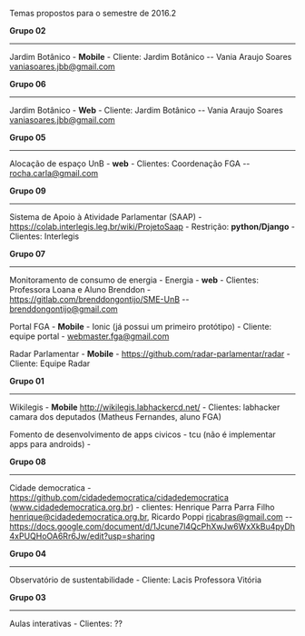 Temas propostos para o semestre de 2016.2

**Grupo 02** 
***
Jardim Botânico - **Mobile** - Cliente: Jardim Botânico -- Vania Araujo Soares <vaniasoares.jbb@gmail.com>

**Grupo 06** 
***
Jardim Botânico - **Web** - Cliente: Jardim Botânico -- Vania Araujo Soares <vaniasoares.jbb@gmail.com>

**Grupo 05** 
***
Alocação de espaço UnB - **web** - Clientes: Coordenação FGA -- rocha.carla@gmail.com

**Grupo 09** 
***
Sistema de Apoio à Atividade Parlamentar (SAAP) -  https://colab.interlegis.leg.br/wiki/ProjetoSaap - Restrição: **python/Django** - Clientes: Interlegis

**Grupo 07** 
***
Monitoramento de consumo de energia - Energia - **web** - Clientes: Professora Loana e Aluno Brenddon - https://gitlab.com/brenddongontijo/SME-UnB -- brenddongontijo@gmail.com

Portal FGA - **Mobile** - Ionic (já possui um primeiro protótipo) - Cliente: equipe portal -  webmaster.fga@gmail.com

 Radar Parlamentar - **Mobile**  - https://github.com/radar-parlamentar/radar - Cliente: Equipe Radar

 **Grupo 01**
***
 Wikilegis - **Mobile**  http://wikilegis.labhackercd.net/ - Clientes: labhacker camara dos deputados (Matheus Fernandes, aluno FGA)

 Fomento de desenvolvimento de apps civicos - tcu (não é implementar apps para androids) - 

 **Grupo 08**
***
 Cidade democratica - https://github.com/cidadedemocratica/cidadedemocratica (www.cidadedemocratica.org.br) - clientes: Henrique Parra Parra Filho <henrique@cidadedemocratica.org.br>, Ricardo Poppi <ricabras@gmail.com> -- https://docs.google.com/document/d/1Jcune7l4QcPhXwJw6WxXkBu4pyDh4xPUQHoOA6Rr6Jw/edit?usp=sharing

**Grupo 04** 
***
Observatório de sustentabilidade -  Cliente: Lacis Professora Vitória

**Grupo 03** 
***
Aulas interativas - Clientes: ??